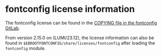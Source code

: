 # fontconfig license information

The fontconfig license can be found in the
[COPYING file in the fontconfig GitLab](https://gitlab.freedesktop.org/fontconfig/fontconfig/-/blob/main/COPYING).

From version 2.15.0 on (LUMI/23.12), the license information can also be found in
`$EBROOTFONTCONFIG/share/licenses/fontconfig` after loading the `fontconfig` module.
